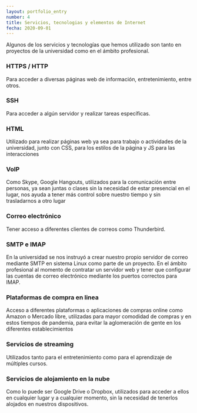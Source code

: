 ```yaml
---
layout: portfolio_entry
number: 4
title: Servicios, tecnologias y elementos de Internet
fecha: 2020-09-01
---
```


Algunos de los servicios y tecnologías que hemos utilizado son tanto en proyectos de la universidad como en el ámbito profesional.

### HTTPS / HTTP
Para acceder a diversas páginas web de información, entretenimiento, entre otros. 

### SSH
Para acceder a algún servidor y realizar tareas específicas.

### HTML
Utilizado para realizar páginas web ya sea para trabajo o actividades de la universidad, junto con CSS, para los estilos de la página y JS para las interacciones

### VoIP
Como Skype, Google Hangouts, utilizados para la comunicación entre personas, ya sean juntas o clases sin la necesidad de estar presencial en el lugar, nos ayuda a tener más control sobre nuestro tiempo y sin trasladarnos a otro lugar

### Correo electrónico
Tener acceso a diferentes clientes de correos como Thunderbird.

### SMTP e IMAP
En la universidad se nos instruyó a crear nuestro propio servidor de correo mediante SMTP en sistema Linux como parte de un proyecto.
En el ámbito profesional al momento de contratar un servidor web y tener que configurar las cuentas de correo electrónico mediante los puertos correctos para IMAP.



### Plataformas de compra en linea
Acceso a diferentes plataformas o aplicaciones de compras online como Amazon o Mercado libre, utilizadas para mayor comodidad de compras y en estos tiempos de pandemia, para evitar la aglomeración de gente en los diferentes establecimientos

### Servicios de streaming
Utilizados tanto para el entretenimiento como para el aprendizaje de múltiples cursos.

### Servicios de alojamiento en la nube
Como lo puede ser Google Drive o Dropbox, utilizados para acceder a ellos en cualquier lugar y a cualquier momento, sin la necesidad de tenerlos alojados en nuestros dispositivos.




